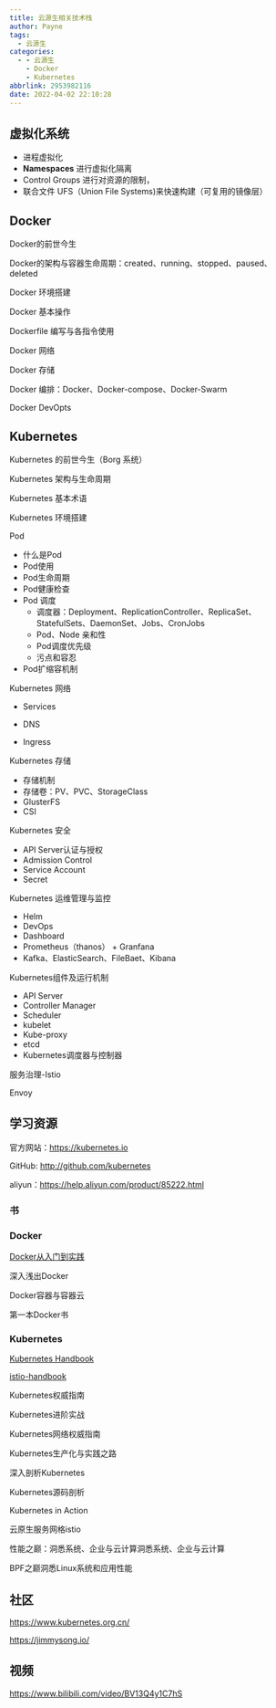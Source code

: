 ```yaml
---
title: 云源生相关技术栈
author: Payne
tags:
  - 云源生
categories:
  - - 云源生
    - Docker
    - Kubernetes
abbrlink: 2953982116
date: 2022-04-02 22:10:28
---
```


## 虚拟化系统

- 进程虚拟化
- **Namespaces** 进行虚拟化隔离
- Control Groups 进行对资源的限制，
- 联合文件 UFS（Union File Systems)来快速构建（可复用的镜像层）

## Docker

Docker的前世今生

Docker的架构与容器生命周期：created、running、stopped、paused、deleted

Docker 环境搭建

Docker 基本操作

Dockerfile 编写与各指令使用

Docker 网络

Docker 存储

Docker 编排：Docker、Docker-compose、Docker-Swarm

Docker DevOpts

## Kubernetes

Kubernetes 的前世今生（Borg 系统）

Kubernetes 架构与生命周期

Kubernetes 基本术语

Kubernetes 环境搭建

Pod

- 什么是Pod
- Pod使用
- Pod生命周期
- Pod健康检查
- Pod 调度
    - 调度器：Deployment、ReplicationController、ReplicaSet、StatefulSets、DaemonSet、Jobs、CronJobs
    - Pod、Node 亲和性
    - Pod调度优先级
    - 污点和容忍
- Pod扩缩容机制

Kubernetes 网络

- Services

- DNS
- Ingress

Kubernetes 存储

- 存储机制
- 存储卷：PV、PVC、StorageClass
- GlusterFS
- CSI

Kubernetes 安全

- API Server认证与授权
- Admission Control
- Service Account
- Secret

Kubernetes 运维管理与监控

- Helm
- DevOps
- Dashboard
- Prometheus（thanos） + Granfana
- Kafka、ElasticSearch、FileBaet、Kibana

Kubernetes组件及运行机制

- API Server
- Controller Manager
- Scheduler
- kubelet
- Kube-proxy
- etcd
- Kubernetes调度器与控制器

服务治理-Istio

Envoy

## 学习资源

官方网站：https://kubernetes.io

GitHub: http://github.com/kubernetes

aliyun：https://help.aliyun.com/product/85222.html

### 书

### Docker

[Docker从入门到实践](https://yeasy.gitbook.io/docker_practice/)

深入浅出Docker

Docker容器与容器云

第一本Docker书

### Kubernetes

[Kubernetes Handbook](https://jimmysong.io/kubernetes-handbook/)

[istio-handbook](https://jimmysong.io/istio-handbook/)

Kubernetes权威指南

Kubernetes进阶实战

Kubernetes网络权威指南

Kubernetes生产化与实践之路

深入剖析Kubernetes

Kubernetes源码剖析

Kubernetes in Action

云原生服务网格istio

性能之巅：洞悉系统、企业与云计算洞悉系统、企业与云计算

BPF之巅洞悉Linux系统和应用性能

## 社区

https://www.kubernetes.org.cn/

https://jimmysong.io/

## 视频

https://www.bilibili.com/video/BV13Q4y1C7hS



